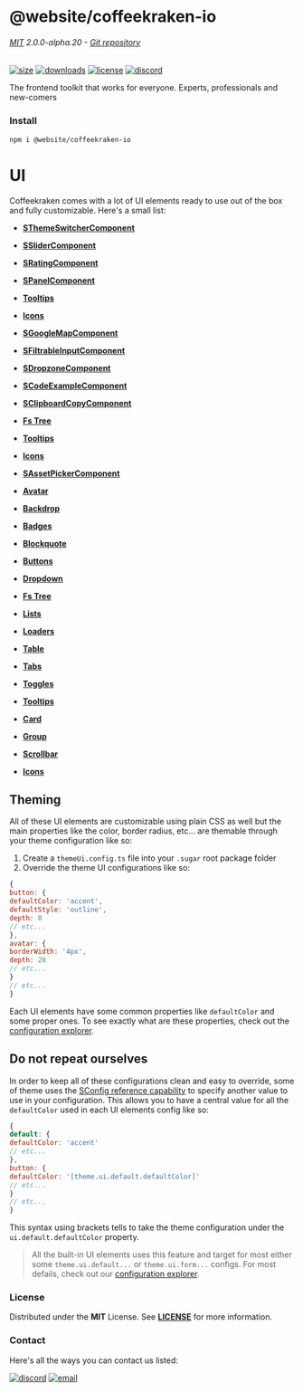 
<!-- header -->
# @website/coffeekraken-io

###### [MIT](./license) 2.0.0-alpha.20 - [Git repository]()

<!-- shields -->
[![size](https://shields.io/bundlephobia/min/@website/coffeekraken-io?style=for-the-badge)](https://www.npmjs.com/package/@website/coffeekraken-io)
[![downloads](https://shields.io/npm/dm/@website/coffeekraken-io?style=for-the-badge)](https://www.npmjs.com/package/@website/coffeekraken-io)
[![license](https://shields.io/npm/l/@website/coffeekraken-io?style=for-the-badge)](./LICENSE)
[![discord](https://img.shields.io/discord/940362961682333767?color=5100FF&amp;label=Join%20us%20on%20Discord&amp;style=for-the-badge)](https://discord.gg/HzycksDJ)

<!-- description -->
The frontend toolkit that works for everyone. Experts, professionals and new-comers

<!-- install -->
### Install

```shell
npm i @website/coffeekraken-io
```

<!-- body -->

<!--
/**
* @name            UI
* @namespace       doc.css
* @type            Markdown
* @platform        md
* @status          stable
* @menu            Documentation / CSS           /doc/css/ui
*
* @since           2.0.0
* @author    Olivier Bossel <olivier.bossel@gmail.com> (https://coffeekraken.io)
*/
-->

# UI

Coffeekraken comes with a lot of UI elements ready to use out of the box and fully customizable. Here's a small list:


-   [**SThemeSwitcherComponent**](/styleguide/ui/s-theme-switcher)

-   [**SSliderComponent**](/styleguide/ui/s-slider)

-   [**SRatingComponent**](/styleguide/ui/s-rating)

-   [**SPanelComponent**](/styleguide/ui/s-panel)

-   [**Tooltips**](/styleguide/ui/tooltip)

-   [**Icons**](/styleguide/ui/icons)

-   [**SGoogleMapComponent**](/styleguide/ui/s-google-map)

-   [**SFiltrableInputComponent**](/styleguide/ui/s-filtrable-einput)

-   [**SDropzoneComponent**](/styleguide/ui/s-dropzone)

-   [**SCodeExampleComponent**](/styleguide/ui/s-code-example)

-   [**SClipboardCopyComponent**](/styleguide/ui/s-clipboard-copy)

-   [**Fs Tree**](/styleguide/ui/fs-tree)

-   [**Tooltips**](/styleguide/ui/tooltip)

-   [**Icons**](/styleguide/ui/icons)

-   [**SAssetPickerComponent**](/styleguide/ui/s-asset-picker)

-   [**Avatar**](/styleguide/ui/avatar)

-   [**Backdrop**](/styleguide/ui/backdrop)

-   [**Badges**](/styleguide/ui/badges)

-   [**Blockquote**](/styleguide/ui/blockquote)

-   [**Buttons**](/styleguide/ui/button)

-   [**Dropdown**](/styleguide/ui/dropdown)

-   [**Fs Tree**](/styleguide/ui/fs-tree)

-   [**Lists**](/styleguide/ui/lists)

-   [**Loaders**](/styleguide/ui/loaders)

-   [**Table**](/styleguide/ui/table)

-   [**Tabs**](/styleguide/ui/tabs)

-   [**Toggles**](/styleguide/ui/toggles)

-   [**Tooltips**](/styleguide/ui/tooltip)

-   [**Card**](/styleguide/ui/card)

-   [**Group**](/styleguide/ui/group)

-   [**Scrollbar**](/styleguide/ui/scrollbar)

-   [**Icons**](/styleguide/ui/icons)

## Theming

All of these UI elements are customizable using plain CSS as well but the main properties like the color, border radius, etc... are themable through your theme configuration like so:

1. Create a `themeUi.config.ts` file into your `.sugar` root package folder
2. Override the theme UI configurations like so:

```js
{
button: {
defaultColor: 'accent',
defaultStyle: 'outline',
depth: 0
// etc...
},
avatar: {
borderWidth: '4px',
depth: 20
// etc...
}
// etc...
}
```

Each UI elements have some common properties like `defaultColor` and some proper ones.
To see exactly what are these properties, check out the [configuration explorer](/doc/config/explorer).

## Do not repeat ourselves

In order to keep all of these configurations clean and easy to override, some of theme uses the [SConfig reference capability](/doc/config/references) to specify another value to use in your configuration. This allows you to have a central value for all the `defaultColor` used in each UI elements config like so:

```js
{
default: {
defaultColor: 'accent'
// etc...
},
button: {
defaultColor: '[theme.ui.default.defaultColor]'
// etc...
}
// etc...
}
```

This syntax using brackets tells to take the theme configuration under the `ui.default.defaultColor` property.

> All the built-in UI elements uses this feature and target for most either some `theme.ui.default...` or `theme.ui.form...` configs. For most defails, check out our [configuration explorer](/doc/config/explorer).


<!-- license -->
### License

Distributed under the **MIT** License. See **[LICENSE](./license)** for more information.

<!-- contact -->
### Contact

Here's all the ways you can contact us listed:

[![discord](https://img.shields.io/badge/Join%20us%20on%20discord-Join-blueviolet?style=[config.shieldsio.style]&amp;logo=discord)](https://discord.gg/HzycksDJ)
[![email](https://img.shields.io/badge/Email%20us-Go-green?style=[config.shieldsio.style]&amp;logo=Mail.Ru)](mailto:olivier.bossel@gmail.com)
